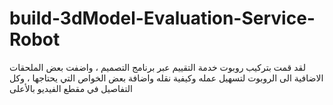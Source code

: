 # build-3dModel-Evaluation-Service-Robot
لقد قمت بتركيب روبوت خدمة التقييم عبر برنامج التصميم ، واضفت بعض الملحقات الاضافية الى الروبوت لتسهيل عمله وكيفية نقله واضافة بعض الخواص التي يحتاجها ، وكل التفاصيل في مقطع الفيديو بالأعلى 
